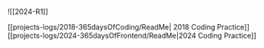 
![[2024-R1]]

[[projects-logs/2018-365daysOfCoding/ReadMe| 2018 Coding Practice]]
[[projects-logs/2024-365daysOfFrontend/ReadMe|2024 Coding Practice]]

